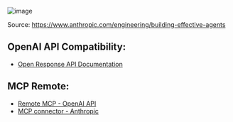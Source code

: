 ![image](https://github.com/user-attachments/assets/da19183a-d5b6-4c4a-812d-b3a5b508763a)

Source: https://www.anthropic.com/engineering/building-effective-agents

## OpenAI API Compatibility:
- [Open Response API Documentation](https://openresponses.masaic.ai/introduction) 

## MCP Remote:
- [Remote MCP - OpenAI API](https://platform.openai.com/docs/guides/tools-remote-mcp)
- [MCP connector - Anthropic](https://docs.anthropic.com/en/docs/agents-and-tools/mcp-connector) 
